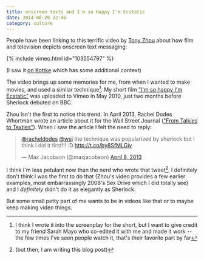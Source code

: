 ```yaml
---
title: onscreen texts and I'm so Happy I'm Ecstatic
date: 2014-08-20 22:46
category: culture
---
```


People have been linking to this terrific video by [Tony Zhou](http://vimeo.com/tonyzhou) about how film and television depicts onscreen text messaging:

{% include vimeo.html id="103554797" %}

(I saw it [on Kottke](http://kottke.org/14/08/texting-in-movies) which has some additional context)

The video brings up some memories for me, from when I wanted to make movies, and used a similar technique[^ecstatic]. My short film ["I'm so happy I'm Ecstatic"](http://vimeo.com/11394296) was uploaded to Vimeo in May 2010, just two months before Sherlock debuted on BBC.

[^ecstatic]: I think I wrote it into the screenplay for the short, but I want to give credit to my friend Sarah Mayo who co-edited it with me and made it work -- the few times I've seen people watch it, that's their favorite part by far

Zhou isn't the first to notice this trend. In April 2013, Rachel Dodes Whortman wrote an article about it for the Wall Street Journal (["From Talkies to Texties"](http://online.wsj.com/news/articles/SB10001424127887323296504578398431179979920)). When I saw the article I felt the need to reply:

<blockquote class="twitter-tweet" lang="en"><p><a href="https://twitter.com/racheldodes">@racheldodes</a> <a href="https://twitter.com/WSJ">@wsj</a> the technique was popularized by sherlock but I think I did it first!!! :D <a href="http://t.co/by8SfMLGiv">http://t.co/by8SfMLGiv</a></p>&mdash; Max Jacobson (@maxjacobson) <a href="https://twitter.com/maxjacobson/statuses/321142815755206656">April 8, 2013</a></blockquote>

I think I'm less petulant now than the nerd who wrote that tweet[^but]. I definitely don't think I was the first to do that (Zhou's video provides a few earlier examples, most embarrassingly 2008's Sex Drive which I did totally see) and I *definitely* didn't do it as elegantly as Sherlock.

[^but]: (but then, I am writing this blog post)

But some small petty part of me wants to be in videos like that or to maybe keep making video things.
